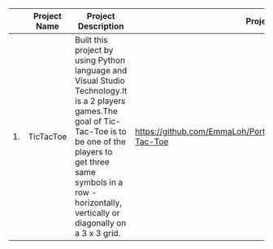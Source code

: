 | |Project Name|Project Description|Project Link|
|-|------------|-------------------|------------|
|1.|TicTacToe|Built this project by using Python language and Visual Studio Technology.It is a 2 players games.The goal of Tic-Tac-Toe is to be one of the players to get three same symbols in a row - horizontally, vertically or diagonally on a 3 x 3 grid.|https://github.com/EmmaLoh/Portfolio/blob/main/Python_Project/Tic-Tac-Toe  |
